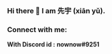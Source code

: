 ### Hi there 👋 I am 先宇 (xiān yǔ).

<!--
**mostlovedpotato/mostlovedpotato** is a ✨ _special_ ✨ repository because its `README.md` (this file) appears on your GitHub profile.

Here are some ideas to get you started:

- 🔭 I’m currently working on Simple web projects.
- 🌱 I’m currently learning web development
- 👯 I’m looking to collaborate on web application.
- 🤔 I’m looking for help with nodejs.
- 💬 Ask me about Anything.

- 😄 Pronouns: He/He/He
- ⚡ Fun fact: I love making friends but I don't have many.
-->

### Connect with me:

**With Discord id :** **nownow#9251**


